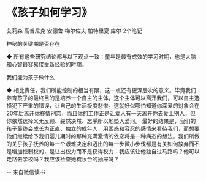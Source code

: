 # 《孩子如何学习》

艾莉森·高普尼克 安德鲁·梅尔佐夫 帕特里夏·库尔
2个笔记

神秘的关键期是否存在

◆ 所有这些研究结论都与以下观点一致：童年是最有成效的学习时期，也是大脑和心智最容易接受新经验的时期。

我们能为孩子做什么

◆ 相比责任，我们所能控制的相当有限，这一点还有更深层次的意义。毕竟我们养育孩子的最终目的是培养一个自主的主体，这个主体可以离开我们，可以自主选择犯下严重的错误，让自己的生活极度悲惨。这就好似哪怕知道你深爱的对象会在20年后离开你移情别恋，而且你的工作正是让爱人有一天离开你去爱上别人，但你依然选择义无反顾、毅然决然、忘乎所以地坠入爱河。
最好的结果是，我们的孩子最终会成长为正直、独立的成年人，用困惑和容忍的感情来看待我们，而想要他们继续给予我们婴儿期时的那种充满激情的依恋将是一种病态的想法。我们所做的关乎孩子抚养的每一个艰难决定和迈出的每一步微小步伐都是有关如何放弃而不是增加控制权的，是让出权力而不是获得权力：我应该让他独自过马路吗？他可以走路去学校吗？我应该检查她梳妆台的抽屉吗？

-- 来自微信读书
